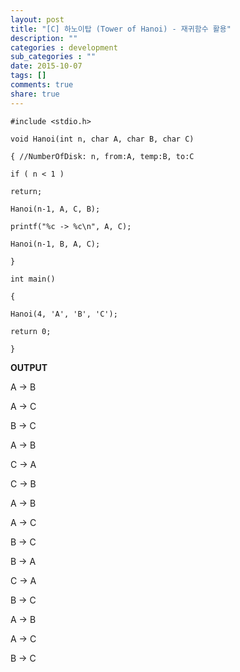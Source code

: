 ```yaml
---
layout: post
title: "[C] 하노이탑 (Tower of Hanoi) - 재귀함수 활용"
description: ""
categories : development
sub_categories : ""
date: 2015-10-07
tags: []
comments: true
share: true
---
```


```
#include <stdio.h>

void Hanoi(int n, char A, char B, char C)

{ //NumberOfDisk: n, from:A, temp:B, to:C

if ( n < 1 )

return;

Hanoi(n-1, A, C, B);

printf("%c -> %c\n", A, C);

Hanoi(n-1, B, A, C);

}

int main()

{

Hanoi(4, 'A', 'B', 'C');

return 0;

}
```
  

  

**OUTPUT**

  

A -> B

A -> C

B -> C

A -> B

C -> A

C -> B

A -> B

A -> C

B -> C

B -> A

C -> A

B -> C

A -> B

A -> C

B -> C

  

  

